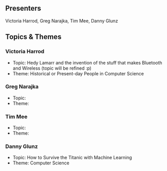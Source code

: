 ## Presenters

Victoria Harrod, Greg Narajka, Tim Mee, Danny Glunz

## Topics & Themes

### Victoria Harrod

* Topic: Hedy Lamarr and the invention of the stuff that makes Bluetooth and Wireless (topic will be refined :p)
* Theme: Historical or Present-day People in Computer Science

### Greg Narajka

* Topic:
* Theme:

### Tim Mee

* Topic:
* Theme:

### Danny Glunz

* Topic: How to Survive the Titanic with Machine Learning 
* Theme: Computer Science
